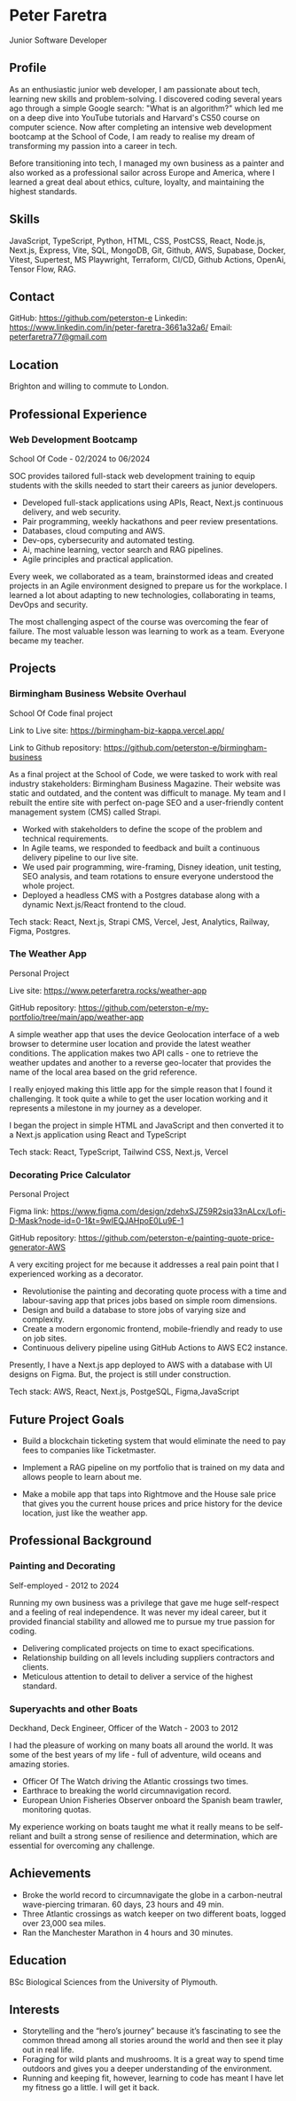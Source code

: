 # Peter Faretra

Junior Software Developer

## Profile

As an enthusiastic junior web developer, I am passionate about tech, learning new skills and problem-solving. I discovered coding several years ago through a simple Google search: "What is an algorithm?" which led me on a deep dive into YouTube
tutorials and Harvard's CS50 course on computer science. Now after completing an intensive web development bootcamp at the School of Code, I am ready to realise my dream of transforming my passion into a career in tech.

Before transitioning into tech, I managed my own business as a painter and also worked as a professional sailor across Europe and America, where I learned a great deal about ethics, culture, loyalty, and maintaining the highest standards.

## Skills

JavaScript, TypeScript, Python, HTML, CSS, PostCSS, React, Node.js, Next.js, Express, Vite, SQL, MongoDB, Git, Github, AWS, Supabase, Docker, Vitest, Supertest, MS Playwright, Terraform, CI/CD, Github Actions, OpenAi, Tensor Flow, RAG.

## Contact

GitHub: https://github.com/peterston-e
Linkedin: https://www.linkedin.com/in/peter-faretra-3661a32a6/
Email: peterfaretra77@gmail.com

## Location

Brighton and willing to commute to London.

## Professional Experience

### Web Development Bootcamp

School Of Code - 02/2024 to 06/2024

SOC provides tailored full-stack web development training to equip students with the skills needed to start their careers as junior developers.

- Developed full-stack applications using APIs, React, Next.js continuous delivery, and web security.
- Pair programming, weekly hackathons and peer review presentations.
- Databases, cloud computing and AWS.
- Dev-ops, cybersecurity and automated testing.
- Ai, machine learning, vector search and RAG pipelines.
- Agile principles and practical application.

Every week, we collaborated as a team, brainstormed ideas and created projects in an Agile environment designed to prepare us for the workplace. I learned a lot about adapting to new technologies, collaborating in teams, DevOps and security.

The most challenging aspect of the course was overcoming the fear of failure. The most valuable lesson was learning to work as a team. Everyone became my teacher.

## Projects

### Birmingham Business Website Overhaul

School Of Code final project

Link to Live site: https://birmingham-biz-kappa.vercel.app/

Link to Github repository: https://github.com/peterston-e/birmingham-business

As a final project at the School of Code, we were tasked to work with real industry stakeholders: Birmingham Business Magazine. Their website was static and outdated, and the content was difficult to manage. My team and I rebuilt the entire site with perfect on-page SEO and a user-friendly content management system (CMS) called Strapi.

- Worked with stakeholders to define the scope of the problem and technical requirements.
- In Agile teams, we responded to feedback and built a continuous delivery pipeline to our live site.
- We used pair programming, wire-framing, Disney ideation, unit testing, SEO analysis, and team rotations to ensure everyone understood the whole project.
- Deployed a headless CMS with a Postgres database along with a dynamic Next.js/React frontend to the cloud.

Tech stack: React, Next.js, Strapi CMS, Vercel, Jest, Analytics, Railway, Figma, Postgres.

### The Weather App

Personal Project

Live site: https://www.peterfaretra.rocks/weather-app

GitHub repository: https://github.com/peterston-e/my-portfolio/tree/main/app/weather-app

A simple weather app that uses the device Geolocation interface of a web browser
to determine user location and provide the latest weather conditions. The
application makes two API calls - one to retrieve the weather updates and another to
a reverse geo-locater that provides the name of the local area based on the grid
reference.

I really enjoyed making this little app for the simple reason that I found it
challenging. It took quite a while to get the user location working and it represents a
milestone in my journey as a developer.

I began the project in simple HTML and JavaScript and then converted it to a Next.js
application using React and TypeScript

Tech stack: React, TypeScript, Tailwind CSS, Next.js, Vercel

### Decorating Price Calculator

Personal Project

Figma link: https://www.figma.com/design/zdehxSJZ59R2siq33nALcx/Lofi-D-Mask?node-id=0-1&t=9wIEQJAHpoE0Lu9E-1

GitHub repository: https://github.com/peterston-e/painting-quote-price-generator-AWS

A very exciting project for me because it addresses a real pain point that I experienced working as a decorator.

- Revolutionise the painting and decorating quote process with a time and labour-saving app that prices jobs based on simple room dimensions.
- Design and build a database to store jobs of varying size and complexity.
- Create a modern ergonomic frontend, mobile-friendly and ready to use on job sites.
- Continuous delivery pipeline using GitHub Actions to AWS EC2 instance.

Presently, I have a Next.js app deployed to AWS with a database with UI designs on
Figma. But, the project is still under construction.

Tech stack: AWS, React, Next.js, PostgeSQL, Figma,JavaScript

## Future Project Goals

- Build a blockchain ticketing system that would eliminate the need to pay fees to companies like Ticketmaster.

- Implement a RAG pipeline on my portfolio that is trained on my data and allows people to learn about me.

- Make a mobile app that taps into Rightmove and the House sale price that gives you the current house prices and price history for the device location, just like the weather app.

## Professional Background

### Painting and Decorating

Self-employed - 2012 to 2024

Running my own business was a privilege that gave me huge self-respect and a feeling of real independence. It was never my ideal career, but it provided financial stability and allowed me to pursue my true passion for coding.

- Delivering complicated projects on time to exact specifications.
- Relationship building on all levels including suppliers contractors and clients.
- Meticulous attention to detail to deliver a service of the highest standard.

### Superyachts and other Boats

Deckhand, Deck Engineer, Officer of the Watch - 2003 to 2012

I had the pleasure of working on many boats all around the world. It was some of the best years of my life - full of adventure, wild oceans and amazing stories.

- Officer Of The Watch driving the Atlantic crossings two times.
- Earthrace to breaking the world circumnavigation record.
- European Union Fisheries Observer onboard the Spanish beam trawler, monitoring quotas.

My experience working on boats taught me what it really means to be self-reliant and built a strong sense of resilience and determination, which are essential for overcoming any challenge.

## Achievements

- Broke the world record to circumnavigate the globe in a
  carbon-neutral wave-piercing trimaran. 60 days, 23 hours and 49 min.
- Three Atlantic crossings as watch keeper on two different boats, logged over 23,000 sea miles.
- Ran the Manchester Marathon in 4 hours and 30 minutes.

## Education

BSc Biological Sciences from the University of Plymouth.

## Interests

- Storytelling and the “hero’s journey” because it’s fascinating to see the common thread among all stories around the world and then see it play out in real life.
- Foraging for wild plants and mushrooms. It is a great way to spend time outdoors and gives you a deeper understanding of the environment.
- Running and keeping fit, however, learning to code has meant I have let my fitness go a little. I will get it back.
